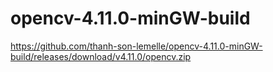 # opencv-4.11.0-minGW-build


https://github.com/thanh-son-lemelle/opencv-4.11.0-minGW-build/releases/download/v4.11.0/opencv.zip
